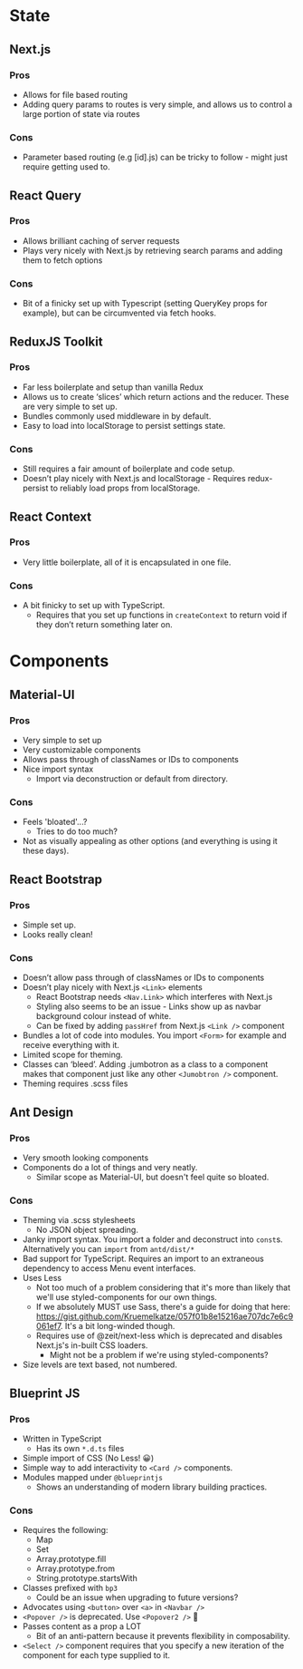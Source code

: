 # State

## Next.js

### Pros
* Allows for file based routing
* Adding query params to routes is very simple, and allows us to control a large portion of state via routes

### Cons
* Parameter based routing (e.g [id].js) can be tricky to follow - might just require getting used to.

## React Query

### Pros
* Allows brilliant caching of server requests
* Plays very nicely with Next.js by retrieving search params and adding them to fetch options

### Cons
* Bit of a finicky set up with Typescript (setting QueryKey props for example), but can be circumvented via fetch hooks.

## ReduxJS Toolkit

### Pros
* Far less boilerplate and setup than vanilla Redux
* Allows us to create ‘slices’ which return actions and the reducer. These are very simple to set up.
* Bundles commonly used middleware in by default.
* Easy to load into localStorage to persist settings state.

### Cons
* Still requires a fair amount of boilerplate and code setup.
* Doesn’t play nicely with Next.js and localStorage - Requires redux-persist to reliably load props from localStorage.

## React Context

### Pros
* Very little boilerplate, all of it is encapsulated in one file.

### Cons
* A bit finicky to set up with TypeScript. 
  * Requires that you set up functions in `createContext` to return void if they don’t return something later on.

# Components

## Material-UI

### Pros
* Very simple to set up
* Very customizable components
* Allows pass through of classNames or IDs to components
* Nice import syntax
  * Import via deconstruction or default from directory.

### Cons
* Feels 'bloated'...?
  * Tries to do too much?
* Not as visually appealing as other options (and everything is using it these days).

## React Bootstrap
### Pros
* Simple set up.
* Looks really clean!

### Cons
* Doesn’t allow pass through of classNames or IDs to components
* Doesn’t play nicely with Next.js `<Link>` elements
  * React Bootstrap needs `<Nav.Link>` which interferes with Next.js
  * Styling also seems to be an issue - Links show up as navbar background colour instead of white.
  * Can be fixed by adding `passHref` from Next.js `<Link />` component
* Bundles a lot of code into modules. You import `<Form>` for example and receive everything with it.
* Limited scope for theming.
* Classes can ‘bleed’. Adding .jumbotron as a class to a component makes that component just like any other `<Jumobtron />` component.
* Theming requires .scss files

## Ant Design
### Pros
* Very smooth looking components
* Components do a lot of things and very neatly.
  * Similar scope as Material-UI, but doesn't feel quite so bloated.
### Cons
* Theming via .scss stylesheets
  * No JSON object spreading.
* Janky import syntax. You import a folder and deconstruct into `const`s. Alternatively you can `import` from `antd/dist/*`
* Bad support for TypeScript. Requires an import to an extraneous dependency to access Menu event interfaces.
* Uses Less
  * Not too much of a problem considering that it's more than likely that we'll use styled-components for our own things.
  * If we absolutely MUST use Sass, there's a guide for doing that here: https://gist.github.com/Kruemelkatze/057f01b8e15216ae707dc7e6c9061ef7. It's a bit long-winded though.
  * Requires use of @zeit/next-less which is deprecated and disables Next.js's in-built CSS loaders.
    * Might not be a problem if we're using styled-components?
* Size levels are text based, not numbered.

## Blueprint JS
### Pros
* Written in TypeScript
  * Has its own `*.d.ts` files
* Simple import of CSS (No Less! 😀)
* Simple way to add interactivity to `<Card />` components.
* Modules mapped under `@blueprintjs`
  * Shows an understanding of modern library building practices.
### Cons
* Requires the following:
  * Map
  * Set
  * Array.prototype.fill
  * Array.prototype.from
  * String.prototype.startsWith
* Classes prefixed with `bp3`
  * Could be an issue when upgrading to future versions?
* Advocates using `<button>` over `<a>` in `<Navbar />`
* `<Popover />` is deprecated. Use `<Popover2 />` 🤮
* Passes content as a prop a LOT
  * Bit of an anti-pattern because it prevents flexibility in composability.
* `<Select />` component requires that you specify a new iteration of the component for each type supplied to it.